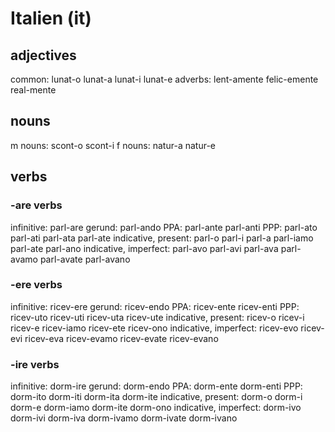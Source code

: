 # Italien (it)

## adjectives
common: lunat-o lunat-a lunat-i lunat-e
adverbs: lent-amente felic-emente real-mente 

## nouns
m nouns: scont-o scont-i
f nouns: natur-a natur-e

## verbs
### -are verbs
infinitive: parl-are
gerund:     parl-ando
PPA:        parl-ante parl-anti
PPP:        parl-ato parl-ati parl-ata parl-ate
indicative, present:   parl-o parl-i parl-a parl-iamo parl-ate parl-ano
indicative, imperfect: parl-avo parl-avi parl-ava parl-avamo parl-avate parl-avano

### -ere verbs
infinitive: ricev-ere
gerund:     ricev-endo
PPA:        ricev-ente ricev-enti
PPP:        ricev-uto ricev-uti ricev-uta ricev-ute
indicative, present:   ricev-o ricev-i ricev-e ricev-iamo ricev-ete ricev-ono
indicative, imperfect: ricev-evo ricev-evi ricev-eva ricev-evamo ricev-evate ricev-evano

### -ire verbs
infinitive: dorm-ire
gerund:     dorm-endo
PPA:        dorm-ente dorm-enti
PPP:        dorm-ito dorm-iti dorm-ita dorm-ite
indicative, present:   dorm-o dorm-i dorm-e dorm-iamo dorm-ite dorm-ono
indicative, imperfect: dorm-ivo dorm-ivi dorm-iva dorm-ivamo dorm-ivate dorm-ivano